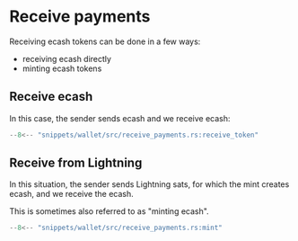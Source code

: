 # Receive payments

Receiving ecash tokens can be done in a few ways:

- receiving ecash directly
- minting ecash tokens

## Receive ecash

In this case, the sender sends ecash and we receive ecash:

```rust
--8<-- "snippets/wallet/src/receive_payments.rs:receive_token"
```


## Receive from Lightning

In this situation, the sender sends Lightning sats, for which the mint creates ecash, and we receive the ecash.

This is sometimes also referred to as "minting ecash".

```rust
--8<-- "snippets/wallet/src/receive_payments.rs:mint"
```
